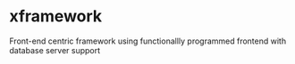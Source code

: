 # xframework
Front-end centric framework using functionallly programmed frontend with database server support
